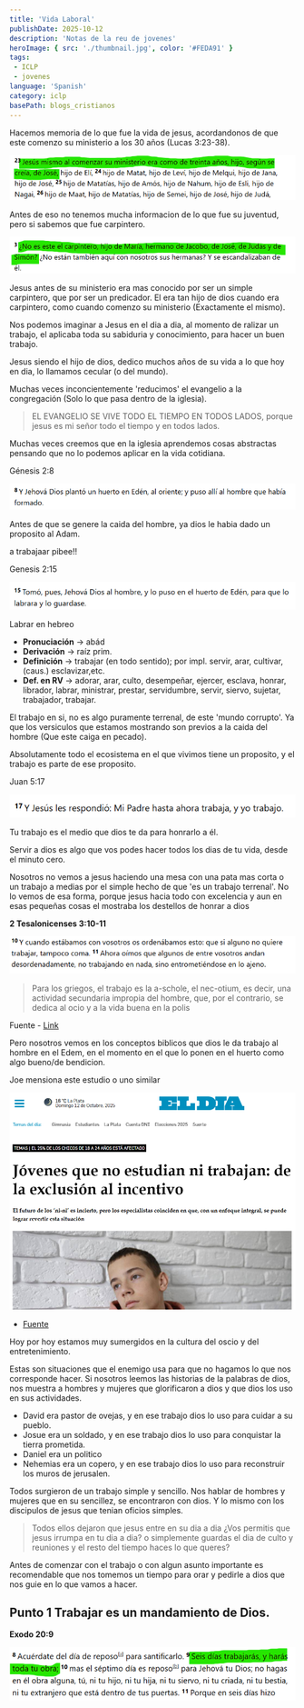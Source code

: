 ```yaml
---
title: 'Vida Laboral'
publishDate: 2025-10-12
description: 'Notas de la reu de jovenes'
heroImage: { src: './thumbnail.jpg', color: '#FEDA91' }
tags: 
 - ICLP
 - jovenes
language: 'Spanish'
category: iclp
basePath: blogs_cristianos
---
```


Hacemos memoria de lo que fue la vida de jesus, acordandonos de que este comenzo su ministerio a los 30 años (Lucas 3:23-38). 

![alt text](image-2.png)

Antes de eso no tenemos mucha informacion de lo que fue su juventud, pero si sabemos que fue carpintero.

![alt text](image-3.png)

Jesus antes de su ministerio era mas conocido por ser un simple carpintero, que por ser un predicador. El era tan hijo de dios cuando era carpintero, como cuando comenzo su ministerio (Exactamente el mismo).

Nos podemos imaginar a Jesus en el dia a dia, al momento de ralizar un trabajo, el aplicaba toda su sabiduria y conocimiento, para hacer un buen trabajo.

Jesus siendo el hijo de dios, dedico muchos años de su vida a lo que hoy en dia, lo llamamos cecular (o del mundo). 

Muchas veces inconcientemente 'reducimos' el evangelio a la congregación (Solo lo que pasa dentro de la iglesia).

> EL EVANGELIO SE VIVE TODO EL TIEMPO EN TODOS LADOS, porque jesus es mi señor todo el tiempo y en todos lados.

Muchas veces creemos que en la iglesia aprendemos cosas abstractas pensando que no lo podemos aplicar en la vida cotidiana. 

Génesis 2:8

![alt text](image-4.png)

Antes de que se genere la caida del hombre, ya dios le habia dado un proposito al Adam.

a trabajaar pibee!!

Genesis 2:15

![alt text](image-5.png)

Labrar en hebreo
- **Pronuciación** -> abád
- **Derivación** -> raíz prim.
- **Definición** -> trabajar (en todo sentido); por impl. servir, arar, cultivar, (caus.) esclavizar,etc.
- **Def. en RV** -> adorar, arar, culto, desempeñar, ejercer, esclava, honrar, librador, labrar, ministrar, prestar, servidumbre, servir, siervo, sujetar, trabajador, trabajar.

El trabajo en si, no es algo puramente terrenal, de este 'mundo corrupto'. Ya que los versiculos que estamos mostrando son previos a la caida del hombre (Que este caiga en pecado).

Absolutamente todo el ecosistema en el que vivimos tiene un proposito, y el trabajo es parte de ese proposito.

Juan 5:17

![alt text](image-7.png)

Tu trabajo es el medio que dios te da para honrarlo a él. 

Servir a dios es algo que vos podes hacer todos los dias de tu vida, desde el minuto cero.

Nosotros no vemos a jesus haciendo una mesa con una pata mas corta o un trabajo a medias por el simple hecho de que 'es un trabajo terrenal'. No lo vemos de esa forma, porque jesus hacia todo con excelencia y aun en esas pequeñas cosas el mostraba los destellos de honrar a dios

**2 Tesalonicenses 3:10-11**

![alt text](image-8.png)

> Para los griegos, el trabajo es la a-schole, el nec-otium, es decir, una actividad secundaria impropia del hombre, que, por el contrario, se dedica al ocio y a la vida buena en la polis

Fuente - [Link](https://www.philosophica.info/voces/trabajo/Trabajo.html#:~:text=La%20noci%C3%B3n%20de%20trabajo%20seg%C3%BAn%20estas%20tradiciones%20filos%C3%B3ficas,-De%20este%20brev%C3%ADsimo&text=Para%20los%20griegos%2C%20el%20trabajo,vida%20buena%20en%20la%20polis.)

Pero nosotros vemos en los conceptos biblicos que dios le da trabajo al hombre en el Edem, en el momento en el que lo ponen en el huerto como algo bueno/de bendicion.

Joe mensiona este estudio o uno similar

![alt text](image-9.png)

- [Fuente](https://www.eldia.com/nota/2025-3-2-5-29-32-jovenes-que-no-estudian-ni-trabajan-de-la-exclusion-al-incentivo-temas)

Hoy por hoy estamos muy sumergidos en la cultura del oscio y del entretenimiento.

Estas son situaciones que el enemigo usa para que no hagamos lo que nos corresponde hacer. Si nosotros leemos las historias de la palabras de dios, nos muestra a hombres y mujeres que glorificaron a dios y que dios los uso en sus actividades.

- David era pastor de ovejas, y en ese trabajo dios lo uso para cuidar a su pueblo.
- Josue era un soldado, y en ese trabajo dios lo uso para conquistar la tierra prometida.
- Daniel era un politico
- Nehemias era un copero, y en ese trabajo dios lo uso para reconstruir los muros de jerusalen.

Todos surgieron de un trabajo simple y sencillo. Nos hablar de hombres y mujeres que en su sencillez, se encontraron con dios. Y lo mismo con los discipulos de jesus que tenian oficios simples.

> Todos ellos dejaron que jesus entre en su dia a dia ¿Vos permitis que jesus irrumpa en tu dia a dia? o simplemente guardas el dia de culto y reuniones y el resto del tiempo haces lo que queres?

Antes de comenzar con el trabajo o con algun asunto importante es recomendable que nos tomemos un tiempo para orar y pedirle a dios que nos guie en lo que vamos a hacer.

## Punto 1 Trabajar es un mandamiento de Dios.

**Exodo 20:9**

![alt text](image-1.png)